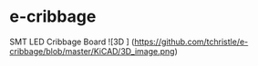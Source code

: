 # e-cribbage
SMT LED Cribbage Board
![3D ] (https://github.com/tchristle/e-cribbage/blob/master/KiCAD/3D_image.png)
